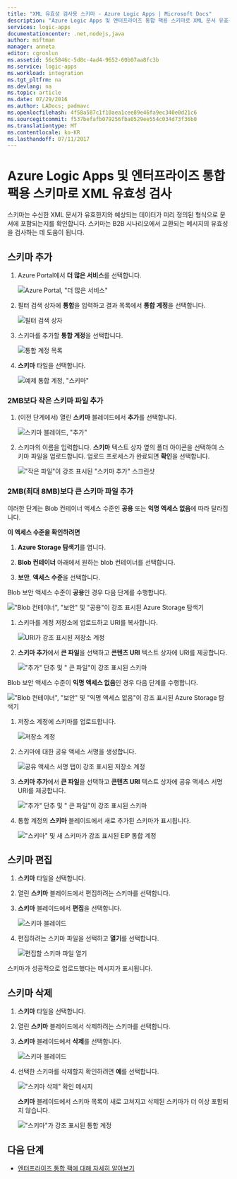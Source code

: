 ```yaml
---
title: "XML 유효성 검사용 스키마 - Azure Logic Apps | Microsoft Docs"
description: "Azure Logic Apps 및 엔터프라이즈 통합 팩용 스키마로 XML 문서 유효성 검사"
services: logic-apps
documentationcenter: .net,nodejs,java
author: msftman
manager: anneta
editor: cgronlun
ms.assetid: 56c5846c-5d8c-4ad4-9652-60b07aa8fc3b
ms.service: logic-apps
ms.workload: integration
ms.tgt_pltfrm: na
ms.devlang: na
ms.topic: article
ms.date: 07/29/2016
ms.author: LADocs; padmavc
ms.openlocfilehash: 4f58a587c1f10aea1cee89e46fa9ec340e0d21c6
ms.sourcegitcommit: f537befafb079256fba0529ee554c034d73f36b0
ms.translationtype: MT
ms.contentlocale: ko-KR
ms.lasthandoff: 07/11/2017
---
```

# <a name="validate-xml-with-schemas-for-azure-logic-apps-and-the-enterprise-integration-pack"></a>Azure Logic Apps 및 엔터프라이즈 통합 팩용 스키마로 XML 유효성 검사

스키마는 수신한 XML 문서가 유효한지와 예상되는 데이터가 미리 정의된 형식으로 문서에 포함되는지를 확인합니다. 스키마는 B2B 시나리오에서 교환되는 메시지의 유효성을 검사하는 데 도움이 됩니다.

## <a name="add-a-schema"></a>스키마 추가

1. Azure Portal에서 **더 많은 서비스**를 선택합니다.

    ![Azure Portal, "더 많은 서비스"](media/logic-apps-enterprise-integration-schemas/overview-11.png)

2. 필터 검색 상자에 **통합**을 입력하고 결과 목록에서 **통합 계정**을 선택합니다.

    ![필터 검색 상자](media/logic-apps-enterprise-integration-schemas/overview-21.png)

3. 스키마를 추가할 **통합 계정**을 선택합니다.

    ![통합 계정 목록](media/logic-apps-enterprise-integration-schemas/overview-31.png)

4. **스키마** 타일을 선택합니다.

    ![예제 통합 계정, "스키마"](media/logic-apps-enterprise-integration-schemas/schema-11.png)

### <a name="add-a-schema-file-smaller-than-2-mb"></a>2MB보다 작은 스키마 파일 추가

1. (이전 단계에서) 열린 **스키마** 블레이드에서 **추가**를 선택합니다.

    ![스키마 블레이드, "추가"](media/logic-apps-enterprise-integration-schemas/schema-21.png)

2. 스키마의 이름을 입력합니다. **스키마** 텍스트 상자 옆의 폴더 아이콘을 선택하여 스키마 파일을 업로드합니다. 업로드 프로세스가 완료되면 **확인**을 선택합니다.

    !["작은 파일"이 강조 표시된 "스키마 추가" 스크린샷](media/logic-apps-enterprise-integration-schemas/schema-31.png)

### <a name="add-a-schema-file-larger-than-2-mb-up-to-8-mb-maximum"></a>2MB(최대 8MB)보다 큰 스키마 파일 추가

이러한 단계는 Blob 컨테이너 액세스 수준인 **공용** 또는 **익명 액세스 없음**에 따라 달라집니다.

**이 액세스 수준을 확인하려면**

1.  **Azure Storage 탐색기**를 엽니다. 

2.  **Blob 컨테이너** 아래에서 원하는 blob 컨테이너를 선택합니다. 

3.  **보안**, **액세스 수준**을 선택합니다.

Blob 보안 액세스 수준이 **공용**인 경우 다음 단계를 수행합니다.

!["Blob 컨테이너", "보안" 및 "공용"이 강조 표시된 Azure Storage 탐색기](media/logic-apps-enterprise-integration-schemas/blob-public.png)

1. 스키마를 계정 저장소에 업로드하고 URI를 복사합니다.

    ![URI가 강조 표시된 저장소 계정](media/logic-apps-enterprise-integration-schemas/schema-blob.png)

2. **스키마 추가**에서 **큰 파일**을 선택하고 **콘텐츠 URI** 텍스트 상자에 URI를 제공합니다.

    !["추가" 단추 및 " 큰 파일"이 강조 표시된 스키마](media/logic-apps-enterprise-integration-schemas/schema-largefile.png)

Blob 보안 액세스 수준이 **익명 액세스 없음**인 경우 다음 단계를 수행합니다.

!["Blob 컨테이너", "보안" 및 "익명 액세스 없음"이 강조 표시된 Azure Storage 탐색기](media/logic-apps-enterprise-integration-schemas/blob-1.png)

1. 저장소 계정에 스키마를 업로드합니다.

    ![저장소 계정](media/logic-apps-enterprise-integration-schemas/blob-3.png)

2. 스키마에 대한 공유 액세스 서명을 생성합니다.

    ![공유 액세스 서명 탭이 강조 표시된 저장소 계정](media/logic-apps-enterprise-integration-schemas/blob-2.png)

3. **스키마 추가**에서 **큰 파일**을 선택하고 **콘텐츠 URI** 텍스트 상자에 공유 액세스 서명 URI를 제공합니다.

    !["추가" 단추 및 " 큰 파일"이 강조 표시된 스키마](media/logic-apps-enterprise-integration-schemas/schema-largefile.png)

4. 통합 계정의 **스키마** 블레이드에서 새로 추가된 스키마가 표시됩니다.

    !["스키마" 및 새 스키마가 강조 표시된 EIP 통합 계정](media/logic-apps-enterprise-integration-schemas/schema-41.png)

## <a name="edit-schemas"></a>스키마 편집

1. **스키마** 타일을 선택합니다.

2. 열린 **스키마** 블레이드에서 편집하려는 스키마를 선택합니다.

3. **스키마** 블레이드에서 **편집**을 선택합니다.

    ![스키마 블레이드](media/logic-apps-enterprise-integration-schemas/edit-12.png)

4. 편집하려는 스키마 파일을 선택하고 **열기**를 선택합니다.

    ![편집할 스키마 파일 열기](media/logic-apps-enterprise-integration-schemas/edit-31.png)

스키마가 성공적으로 업로드했다는 메시지가 표시됩니다.

## <a name="delete-schemas"></a>스키마 삭제

1. **스키마** 타일을 선택합니다.

2. 열린 **스키마** 블레이드에서 삭제하려는 스키마를 선택합니다.

3. **스키마** 블레이드에서 **삭제**를 선택합니다.

    ![스키마 블레이드](media/logic-apps-enterprise-integration-schemas/delete-12.png)

4. 선택한 스키마를 삭제할지 확인하려면 **예**를 선택합니다.

    !["스키마 삭제" 확인 메시지](media/logic-apps-enterprise-integration-schemas/delete-21.png)

    **스키마** 블레이드에서 스키마 목록이 새로 고쳐지고 삭제된 스키마가 더 이상 포함되지 않습니다.

    !["스키마"가 강조 표시된 통합 계정](media/logic-apps-enterprise-integration-schemas/delete-31.png)

## <a name="next-steps"></a>다음 단계
* [엔터프라이즈 통합 팩에 대해 자세히 알아보기](logic-apps-enterprise-integration-overview.md "엔터프라이즈 통합 팩에 대해 알아보기")  

